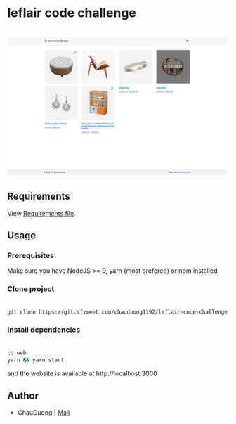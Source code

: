 # leflair code challenge

# <img src="./public/assets/images/background.png?raw=true" width="500">

## Requirements

View [Requirements file](./requirements.pdf).

## Usage

### Prerequisites

Make sure you have NodeJS >= 9, yarn (most prefered) or npm installed.

### Clone project

```bash

git clone https://git.sfvmeet.com/chauduong1192/leflair-code-challenge.git

```
### Install dependencies

```bash

cd web
yarn && yarn start

```

and the website is available at http://localhost:3000

## Author

- ChauDuong | [Mail](chau.duong@softfoundry.com)
```